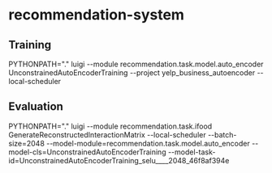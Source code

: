 # recommendation-system


## Training
PYTHONPATH="." luigi --module recommendation.task.model.auto_encoder UnconstrainedAutoEncoderTraining --project yelp_business_autoencoder --local-scheduler

## Evaluation

PYTHONPATH="." luigi --module recommendation.task.ifood GenerateReconstructedInteractionMatrix --local-scheduler  --batch-size=2048 --model-module=recommendation.task.model.auto_encoder --model-cls=UnconstrainedAutoEncoderTraining --model-task-id=UnconstrainedAutoEncoderTraining_selu____2048_46f8af394e
